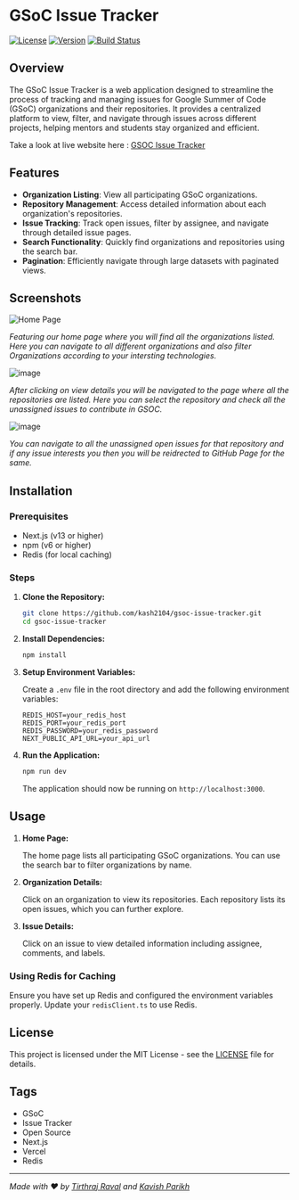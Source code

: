 # GSoC Issue Tracker

[![License](https://img.shields.io/badge/license-MIT-blue.svg)](LICENSE)
[![Version](https://img.shields.io/badge/version-1.0.0-green.svg)](https://github.com/kash2104/gsoc-issue-tracker/releases)
[![Build Status](https://img.shields.io/badge/build-passing-brightgreen.svg)](https://github.com/kash2104/gsoc-issue-tracker/actions)

## Overview

The GSoC Issue Tracker is a web application designed to streamline the process of tracking and managing issues for Google Summer of Code (GSoC) organizations and their repositories. It provides a centralized platform to view, filter, and navigate through issues across different projects, helping mentors and students stay organized and efficient.

Take a look at live website here : [GSOC Issue Tracker](https://gsoc-issues-tracker.vercel.app/)

## Features

- **Organization Listing**: View all participating GSoC organizations.
- **Repository Management**: Access detailed information about each organization's repositories.
- **Issue Tracking**: Track open issues, filter by assignee, and navigate through detailed issue pages.
- **Search Functionality**: Quickly find organizations and repositories using the search bar.
- **Pagination**: Efficiently navigate through large datasets with paginated views.


## Screenshots

![Home Page](https://github.com/kash2104/gsoc-issue-tracker/assets/123300261/fae5a22f-7662-4718-908c-715e6911662c)


*Featuring our home page where you will find all the organizations listed. Here you can navigate to all different organizations and also filter Organizations according to your intersting technologies.*

![image](https://github.com/kash2104/gsoc-issue-tracker/assets/123300261/0e76185f-c969-4cd9-9027-7a4bb5182cad)


*After clicking on view details you will be navigated to the page where all the repositories are listed. Here you can select the repository and check all the unassigned issues to contribute in GSOC.*

![image](https://github.com/kash2104/gsoc-issue-tracker/assets/123300261/5309f066-e471-4a43-ae25-eb1d4ac13ef4)

*You can navigate to all the unassigned open issues for that repository and if any issue interests you then you will be reidrected to GitHub Page for the same.*

## Installation

### Prerequisites

- Next.js (v13 or higher)
- npm (v6 or higher)
- Redis (for local caching)

### Steps

1. **Clone the Repository:**

    ```bash
    git clone https://github.com/kash2104/gsoc-issue-tracker.git
    cd gsoc-issue-tracker
    ```

2. **Install Dependencies:**

    ```bash
    npm install
    ```

3. **Setup Environment Variables:**

    Create a `.env` file in the root directory and add the following environment variables:

    ```env
    REDIS_HOST=your_redis_host
    REDIS_PORT=your_redis_port
    REDIS_PASSWORD=your_redis_password
    NEXT_PUBLIC_API_URL=your_api_url
    ```

4. **Run the Application:**

    ```bash
    npm run dev
    ```

    The application should now be running on `http://localhost:3000`.

## Usage

1. **Home Page:**

    The home page lists all participating GSoC organizations. You can use the search bar to filter organizations by name.

2. **Organization Details:**

    Click on an organization to view its repositories. Each repository lists its open issues, which you can further explore.

3. **Issue Details:**

    Click on an issue to view detailed information including assignee, comments, and labels.


### Using Redis for Caching

Ensure you have set up Redis and configured the environment variables properly. Update your `redisClient.ts` to use Redis.


## License

This project is licensed under the MIT License - see the [LICENSE](LICENSE) file for details.

## Tags

- GSoC
- Issue Tracker
- Open Source
- Next.js
- Vercel
- Redis


---

*Made with ❤️ by [Tirthraj Raval](https://www.linkedin.com/in/tirthraj-raval-773422263) and [Kavish Parikh](https://www.linkedin.com/in/kavish-parikh)*
